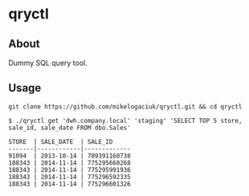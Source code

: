 # qryctl

## About

Dummy SQL query tool.

## Usage

```shell
git clone https://github.com/mikelogaciuk/qryctl.git && cd qryctl
```

```shell
$ ./qryctl get 'dwh.company.local' 'staging' 'SELECT TOP 5 store, sale_id, sale_date FROM dbo.Sales'

STORE  | SALE_DATE  | SALE_ID
-------|------------|-------------
91094  | 2013-10-14 | 709391160738
188343 | 2014-11-14 | 775295660268
188343 | 2014-11-14 | 775295991936
188343 | 2014-11-14 | 775296592335
188343 | 2014-11-14 | 775296601326
```
